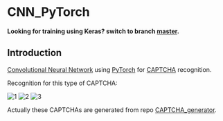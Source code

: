 # CNN_PyTorch

__Looking for training using Keras? switch to branch [master](https://github.com/skyduy/CNN_keras/tree/master).__


## Introduction
[Convolutional Neural Network](https://en.wikipedia.org/wiki/Convolutional_neural_network) using [PyTorch](https://pytorch.org/) for [CAPTCHA](https://en.wikipedia.org/wiki/CAPTCHA) recognition.

Recognition for this type of CAPTCHA:

![1](https://github.com/skyduy/CNN_keras/tree/pytorch/samples/BJNF_ccac.jpg)
![2](https://github.com/skyduy/CNN_keras/tree/pytorch/samples/EGVL_2a78.jpg)
![3](https://github.com/skyduy/CNN_keras/tree/pytorch/samples/SBST_500c.jpg)

Actually these CAPTCHAs are generated from repo [CAPTCHA_generator](https://github.com/skyduy/CAPTCHA_generator).
